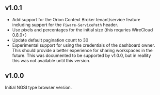 ## v1.0.1

- Add support for the Orion Context Broker tenant/service feature including
  support for the `Fiware-ServicePath` header.
- Use pixels and percentages for the initial size (this requries WireCloud 0.8.0+)
- Update default pagination count to 30
- Experimental support for using the credentials of the dashboard owner. This
  should provide a better experience for sharing workspaces in the future. This
  was documented to be supported by v1.0.0, but in reallity this was not
  available until this version.

## v1.0.0

Initial NGSI type browser version.
